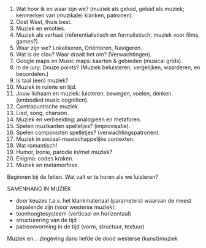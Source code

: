 1. Wat hoor ik en waar zijn we? (muziek als geluid, geluid als muziek; kenmerken van (muzikale) klanken, patronen).
2. Oost West, thuis best.
3. Muziek en emoties.
4. Muziek als verhaal (referentialistisch en formalistisch; muziek voor films, games?).
5. Waar zijn we? Lokaliseren, Oriënteren, Navigeren.
6. Wat is de clou? Waar draait het om? (Verwachtingen).
7. Google maps en Music maps: kaarten & gebieden (musical grids).
8. In de jury: Douze points? (Muziek beluisteren, vergelijken, waarderen, en beoordelen.)
9. Is taal (een) muziek?
10. Muziek in ruimte en tijd.
11. Jouw lichaam en muziek: luisteren, bewegen, voelen, denken. (embodied music cognition).
12. Contrapuntische muziek.
13. Lied, song, chanson.
14. Muziek en verbeelding: analogieën en metaforen.
15. Spelen muzikanten  spelletjes?  (improvisatie).
16. Spelen componisten spelletjes? (verwachtingspatronen).
17. Muziek in sociaal-maatschappelijke contexten.
18. Wat romantisch!
19. Humor, ironie, parodie  in/met muziek?
20. Enigma: codes kraken.
21. Muziek en metamorfose.

Beginnen bij de feiten. Wat valt er te horen als we luisteren?

SAMENHANG IN MUZIEK
- door keuzes t.a.v. het klankmateriaal (parameters)
waarvan de meest bepalende zijn (voor westerse muziek):
- toonhoogtesysteem (verticaal en horizontaal)
- structurering van de tijd
- patroonvorming in de tijd (vorm, structuur, textuur)

Muziek en...
zingeving
dans
liefde
de dood
westerse (kunst)muziek
